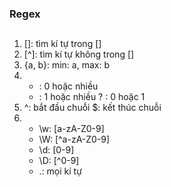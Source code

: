 ### Regex

##

1. []: tìm kí tự trong []
2. [^]: tìm kí tự không trong []
3. {a, b}: min: a, max: b
4.  * : 0 hoặc nhiều
    + : 1 hoặc nhiều
    ? : 0 hoặc 1
5.  ^: bắt đầu chuỗi
    $: kết thúc chuỗi
6. 
    + \w: [a-zA-Z0-9]
    + \W: [^a-zA-Z0-9]
    + \d: [0-9]
    + \D: [^0-9]
    + .: mọi kí tự
